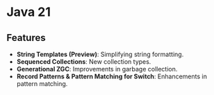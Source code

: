 # Java 21

## Features

- **String Templates (Preview)**: Simplifying string formatting.
- **Sequenced Collections**: New collection types.
- **Generational ZGC**: Improvements in garbage collection.
- **Record Patterns & Pattern Matching for Switch**: Enhancements in pattern matching.
